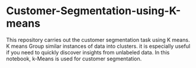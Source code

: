 # Customer-Segmentation-using-K-means
This repository carries out the customer segmentation task using K means. K means Group similar instances of data into clusters. it is especially useful if you need to quickly discover insights from unlabeled data. In this notebook,  k-Means is used for customer segmentation.
